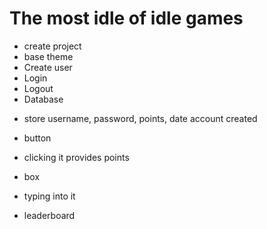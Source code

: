 # The most idle of idle games

* create project
*   base theme
*   Create user
*   Login
*   Logout
*   Database
  -   store username, password, points, date account created
*   button
  -   clicking it provides points
*   box
  -   typing into it 
*   leaderboard